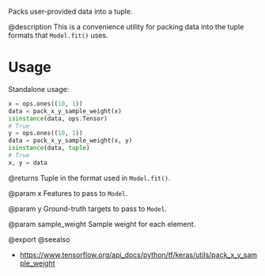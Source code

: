 Packs user-provided data into a tuple.

@description
This is a convenience utility for packing data into the tuple formats
that `Model.fit()` uses.

# Usage
Standalone usage:

```python
x = ops.ones((10, 1))
data = pack_x_y_sample_weight(x)
isinstance(data, ops.Tensor)
# True
y = ops.ones((10, 1))
data = pack_x_y_sample_weight(x, y)
isinstance(data, tuple)
# True
x, y = data
```

@returns
    Tuple in the format used in `Model.fit()`.

@param x
Features to pass to `Model`.

@param y
Ground-truth targets to pass to `Model`.

@param sample_weight
Sample weight for each element.

@export
@seealso
+ <https://www.tensorflow.org/api_docs/python/tf/keras/utils/pack_x_y_sample_weight>
